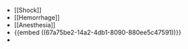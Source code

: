 - [[Shock]]
- [[Hemorrhage]]
- [[Anesthesia]]
- {{embed ((67a75be2-14a2-4db1-8090-880ee5c47591))}}
-